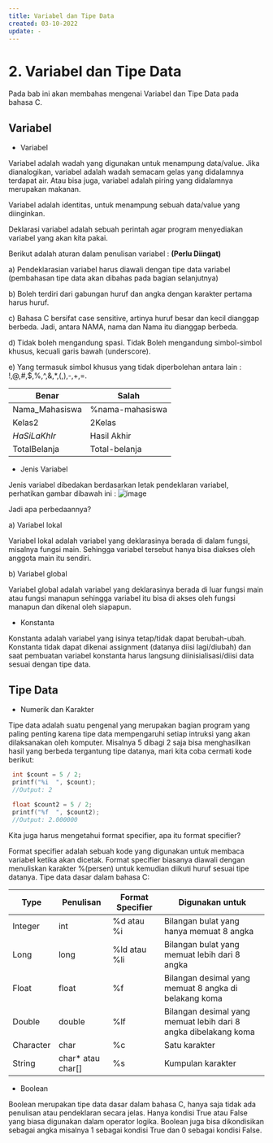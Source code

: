 ```yaml
---
title: Variabel dan Tipe Data
created: 03-10-2022
update: -
---
```

# 2. Variabel dan Tipe Data
Pada bab ini akan membahas mengenai Variabel dan Tipe Data pada bahasa C.

## Variabel
- Variabel

Variabel adalah wadah yang digunakan untuk menampung data/value. Jika dianalogikan, variabel adalah wadah semacam gelas yang didalamnya terdapat air. Atau bisa juga, variabel adalah piring yang didalamnya merupakan makanan.

Variabel adalah identitas, untuk menampung sebuah data/value yang diinginkan.

Deklarasi variabel adalah sebuah perintah agar program menyediakan variabel yang akan kita pakai. 

Berikut adalah aturan dalam penulisan variabel : **(Perlu Diingat)**

a)     Pendeklarasian variabel harus diawali dengan tipe data variabel (pembahasan tipe data akan dibahas pada bagian selanjutnya)

b)	Boleh terdiri dari gabungan huruf dan angka dengan karakter pertama harus huruf.

c)	Bahasa C bersifat case sensitive, artinya huruf besar dan kecil dianggap berbeda. Jadi, antara NAMA, nama dan Nama itu dianggap berbeda.

d)	Tidak boleh mengandung spasi. Tidak Boleh mengandung simbol-simbol khusus, kecuali garis bawah (underscore).

e)	Yang termasuk simbol khusus yang tidak diperbolehan antara lain : !,@,#,$,%,^,&,*,(,),-,+,=.


| Benar                    | Salah                  |
| ------------------------ | ---------------------- |
| Nama_Mahasiswa           | %nama-mahasiswa        |
| Kelas2                   | 2Kelas                 |
| _HaSiLaKhIr_             | Hasil Akhir            |
| TotalBelanja             | Total-belanja          |


- Jenis Variabel

Jenis variabel dibedakan berdasarkan letak pendeklaran variabel, perhatikan gambar dibawah ini :
![image](https://user-images.githubusercontent.com/66554199/193556169-f26528ca-ee61-4853-a756-6c0e7a22e592.png)


Jadi apa perbedaannya?

a)	Variabel lokal

Variabel lokal adalah variabel yang deklarasinya berada di dalam fungsi, misalnya fungsi main. Sehingga variabel tersebut hanya bisa diakses oleh anggota main 
itu sendiri.

b)	Variabel global

Variabel global adalah variabel yang deklarasinya berada di luar fungsi main atau fungsi manapun sehingga  variabel itu bisa di akses oleh fungsi manapun dan 
dikenal oleh siapapun.


- Konstanta

Konstanta adalah variabel yang isinya tetap/tidak dapat berubah-ubah. Konstanta tidak dapat dikenai assignment (datanya diisi lagi/diubah) dan saat pembuatan 
variabel konstanta harus langsung diinisialisasi/diisi data sesuai dengan tipe data. 

## Tipe Data
- Numerik dan Karakter

Tipe data adalah suatu pengenal yang merupakan bagian program yang paling penting karena tipe data mempengaruhi setiap intruksi yang akan dilaksanakan oleh komputer. 
Misalnya 5 dibagi 2 saja bisa menghasilkan hasil yang berbeda tergantung tipe datanya, mari kita coba cermati kode berikut:

 ```C
  int $count = 5 / 2;
  printf("%i  ", $count);
  //Output: 2
    
  float $count2 = 5 / 2;
  printf("%f  ", $count2);
  //Output: 2.000000
  ```


Kita juga harus mengetahui format specifier, apa itu format specifier? 

Format specifier adalah sebuah kode yang digunakan untuk membaca variabel ketika akan dicetak. Format specifier biasanya diawali dengan menuliskan 
karakter %(persen) untuk kemudian diikuti huruf sesuai tipe datanya. Tipe data dasar dalam bahasa C:


| Type            | Penulisan              | Format Specifier     | Digunakan untuk                                                      |
| --------------- | ---------------------- | -------------------- | -------------------------------------------------------------------- |
| Integer         | int                    | %d atau %i           | Bilangan bulat yang hanya memuat 8 angka                             |
| Long            | long                   | %ld atau %li         | Bilangan bulat yang memuat lebih dari 8 angka                        |
| Float           | float                  | %f                   | Bilangan desimal yang memuat 8 angka di belakang koma                |
| Double          | double                 | %lf                  | Bilangan desimal yang memuat lebih dari 8 angka dibelakang koma      |
| Character       | char                   | %c                   | Satu karakter                                                        |
| String          | char* atau char[]      | %s                   | Kumpulan karakter                                                    |



- Boolean

Boolean merupakan tipe data dasar dalam bahasa C, hanya saja tidak ada penulisan atau pendeklaran secara jelas. Hanya kondisi True atau False yang biasa digunakan 
dalam operator logika. Boolean juga bisa dikondisikan sebagai angka misalnya 1 sebagai kondisi True dan 0 sebagai kondisi False.
